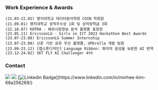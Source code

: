 

### Work Experience & Awards
```
(21.03-22.02) 명지대학교 데이터분석학회 COIN 학회원
(21.09.01) 명지대학교 성적우수상 1회 및 성적장학금 3회
(22.10.07) KOTRA - 해외시장정보 분석 플랫폼 표창장
(23.05.11) EricssonLG - Girls in ICT 2023 Hackathon Best Awards
(23.07-23.08) EricssonLG Summer Internship
(23.07-23.09) 신촌 기반 공유 우산 플랫폼, UPbrella 개발 팀원
(23.09-23.12) [캡스톤디자인] Language Ribbon: 화자의 음성을 보존한 AI 번역
(23.12-24.02) SKT FLY AI Challenger 4th
```

### Contact
  <a href="https://anna-in-workplace.tistory.com/"><img src="https://img.shields.io/badge/Tistory-A9BCF5?style=flat-square&logo=GitHub Sponsors&logoColor=white&link=https://anna-in-workplace.tistory.com//"/></a> 
  <a href="mailto:mink141416@gmail.com"><img src="https://img.shields.io/badge/Gmail-D0A9F5?style=flat-square&logo=Gmail&logoColor=white&link=mailto:mink141416@gmail.com"/></a>
  [![Linkedin Badge](https://img.shields.io/badge/-LinkedIn-blue?style=flat-square&logo=Linkedin&logoColor=white&link=[https://www.linkedin.com/in/seong-yun-byeon-8183a8113](https://www.linkedin.com/in/minhee-kim-68a256269/)/)](https://www.linkedin.com/in/minhee-kim-68a256269/)
	



